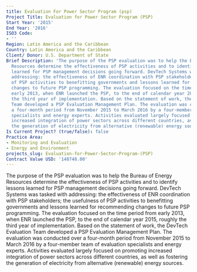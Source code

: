 ```yaml
---
title: Evaluation For Power Sector Program (psp)
Project Title: Evaluation for Power Sector Program (PSP)
Start Year: '2015'
End Year: '2016'
ISO3 Code:
- ''
Region: Latin America and the Caribbean
Country: Latin America and the Caribbean
Client/ Donor: U.S. Department of State
Brief Description: 'The purpose of the PSP evaluation was to help the Bureau of Energy
  Resources determine the effectiveness of PSP activities and to identify lessons
  learned for PSP management decisions going forward. DevTech Systems was tasked with
  addressing: the effectiveness of ENR coordination with PSP stakeholders; the usefulness
  of PSP activities to benefitting governments and lessons learned for recommending
  changes to future PSP programming. The evaluation focused on the time period from
  early 2013, when ENR launched the PSP, to the end of calendar year 2015, roughly
  the third year of implementation. Based on the statement of work, the DevTech Evaluation
  Team developed a PSP Evaluation Management Plan. The evaluation was conducted over
  a four-month period from November 2015 to March 2016 by a four-member team of evaluation
  specialists and energy experts. Activities evaluated largely focused on promoting
  increased integration of power sectors across different countries, as well as fostering
  the generation of electricity from alternative (renewable) energy sources.'
Is Current Project? (true/false): false
Practice Area:
- Monitoring and Evaluation
- Energy and Environment
projects_slug: Evaluation-for-Power-Sector-Program-(PSP)
Contract Value USD: '148748.00'
---
```


The purpose of the PSP evaluation was to help the Bureau of Energy Resources determine the effectiveness of PSP activities and to identify lessons learned for PSP management decisions going forward. DevTech Systems was tasked with addressing: the effectiveness of ENR coordination with PSP stakeholders; the usefulness of PSP activities to benefitting governments and lessons learned for recommending changes to future PSP programming. The evaluation focused on the time period from early 2013, when ENR launched the PSP, to the end of calendar year 2015, roughly the third year of implementation. Based on the statement of work, the DevTech Evaluation Team developed a PSP Evaluation Management Plan. The evaluation was conducted over a four-month period from November 2015 to March 2016 by a four-member team of evaluation specialists and energy experts. Activities evaluated largely focused on promoting increased integration of power sectors across different countries, as well as fostering the generation of electricity from alternative (renewable) energy sources.